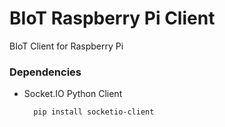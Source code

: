 # BIoT Raspberry Pi Client

BIoT Client for Raspberry Pi


### Dependencies 

* Socket.IO Python Client

        pip install socketio-client

